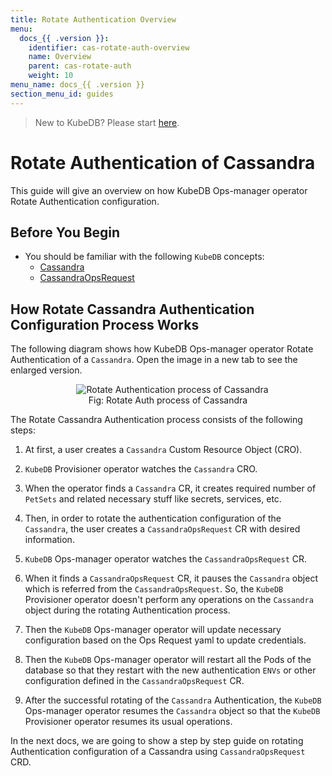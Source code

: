 ```yaml
---
title: Rotate Authentication Overview
menu:
  docs_{{ .version }}:
    identifier: cas-rotate-auth-overview
    name: Overview
    parent: cas-rotate-auth
    weight: 10
menu_name: docs_{{ .version }}
section_menu_id: guides
---
```


> New to KubeDB? Please start [here](/docs/README.md).

# Rotate Authentication of Cassandra

This guide will give an overview on how KubeDB Ops-manager operator Rotate Authentication configuration.

## Before You Begin

- You should be familiar with the following `KubeDB` concepts:
    - [Cassandra](/docs/guides/cassandra/concepts/cassandra.md)
    - [CassandraOpsRequest](/docs/guides/cassandra/concepts/cassandraopsrequest.md)

## How Rotate Cassandra Authentication Configuration Process Works

The following diagram shows how KubeDB Ops-manager operator Rotate Authentication of a `Cassandra`. Open the image in a new tab to see the enlarged version.

<figure align="center">
  <img alt="Rotate Authentication process of Cassandra" src="/docs/images/day-2-operation/cassandra/cas-rotate-auth.svg">
<figcaption align="center">Fig: Rotate Auth process of Cassandra</figcaption>
</figure>

The Rotate Cassandra Authentication process consists of the following steps:

1. At first, a user creates a `Cassandra` Custom Resource Object (CRO).

2. `KubeDB` Provisioner  operator watches the `Cassandra` CRO.

3. When the operator finds a `Cassandra` CR, it creates required number of `PetSets` and related necessary stuff like secrets, services, etc.

4. Then, in order to rotate the authentication configuration of the `Cassandra`, the user creates a `CassandraOpsRequest` CR with desired information.

5. `KubeDB` Ops-manager operator watches the `CassandraOpsRequest` CR.

6. When it finds a `CassandraOpsRequest` CR, it pauses the `Cassandra` object which is referred from the `CassandraOpsRequest`. So, the `KubeDB` Provisioner  operator doesn't perform any operations on the `Cassandra` object during the rotating Authentication process.

7. Then the `KubeDB` Ops-manager operator will update necessary configuration based on the Ops Request yaml to update credentials.

8. Then the `KubeDB` Ops-manager operator will restart all the Pods of the database so that they restart with the new authentication `ENVs` or other configuration defined in the `CassandraOpsRequest` CR.

9. After the successful rotating of the `Cassandra` Authentication, the `KubeDB` Ops-manager operator resumes the `Cassandra` object so that the `KubeDB` Provisioner  operator resumes its usual operations.

In the next docs, we are going to show a step by step guide on rotating Authentication configuration of a Cassandra using `CassandraOpsRequest` CRD.

